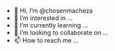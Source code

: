 - 👋 Hi, I’m @chosenmacheza
- 👀 I’m interested in ...
- 🌱 I’m currently learning ...
- 💞️ I’m looking to collaborate on ...
- 📫 How to reach me ...

<!---
chosenmacheza/chosenmacheza is a ✨ special ✨ repository because its `README.md` (this file) appears on your GitHub profile.
You can click the Preview link to take a look at your changes.
--->
